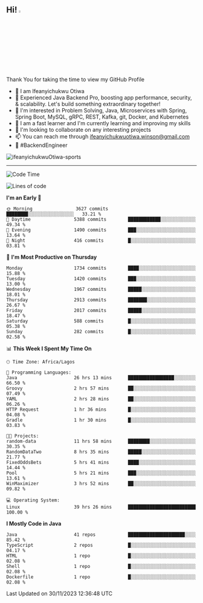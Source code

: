 <!-- BLOG-POST-LIST:START --><!-- BLOG-POST-LIST:END -->

## Hi! <img src="https://media.giphy.com/media/hvRJCLFzcasrR4ia7z/giphy.gif" width="4%"> 

Thank You for taking the time to view my GitHub Profile

- 👋 I am Ifeanyichukwu Otiwa
- 🚀 Experienced Java Backend Pro, boosting app performance, security, & scalability. Let's build something extraordinary together!
- 👀 I'm interested in Problem Solving, Java, Microservices with Spring, Spring Boot, MySQL, gRPC, REST, Kafka, git, Docker, and Kubernetes
- 🌱 I am a fast learner and I'm currently learning and improving my skills
- 💞️ I'm looking to collaborate on any interesting projects
- 📫 You can reach me through ifeanyichukwuotiwa.winson@gmail.com
- 🚀 #BackendEngineer

<p align="left" marginTop="10px"> <img src="https://komarev.com/ghpvc/?username=ifeanyichukwuOtiwa-sports&label=Profile%20views&color=0e75b6&style=for-the-badge" alt="ifeanyichukwuOtiwa-sports" /> </p>

***

<!--START_SECTION:waka-->
![Code Time](http://img.shields.io/badge/Code%20Time-1%2C996%20hrs%206%20mins-blue)

![Lines of code](https://img.shields.io/badge/From%20Hello%20World%20I%27ve%20Written-4.1%20million%20lines%20of%20code-blue)

**I'm an Early 🐤** 

```text
🌞 Morning                3627 commits        ████████░░░░░░░░░░░░░░░░░   33.21 % 
🌆 Daytime                5388 commits        ████████████░░░░░░░░░░░░░   49.34 % 
🌃 Evening                1490 commits        ███░░░░░░░░░░░░░░░░░░░░░░   13.64 % 
🌙 Night                  416 commits         █░░░░░░░░░░░░░░░░░░░░░░░░   03.81 % 
```
📅 **I'm Most Productive on Thursday** 

```text
Monday                   1734 commits        ████░░░░░░░░░░░░░░░░░░░░░   15.88 % 
Tuesday                  1420 commits        ███░░░░░░░░░░░░░░░░░░░░░░   13.00 % 
Wednesday                1967 commits        █████░░░░░░░░░░░░░░░░░░░░   18.01 % 
Thursday                 2913 commits        ███████░░░░░░░░░░░░░░░░░░   26.67 % 
Friday                   2017 commits        █████░░░░░░░░░░░░░░░░░░░░   18.47 % 
Saturday                 588 commits         █░░░░░░░░░░░░░░░░░░░░░░░░   05.38 % 
Sunday                   282 commits         █░░░░░░░░░░░░░░░░░░░░░░░░   02.58 % 
```


📊 **This Week I Spent My Time On** 

```text
🕑︎ Time Zone: Africa/Lagos

💬 Programming Languages: 
Java                     26 hrs 13 mins      █████████████████░░░░░░░░   66.50 % 
Groovy                   2 hrs 57 mins       ██░░░░░░░░░░░░░░░░░░░░░░░   07.49 % 
YAML                     2 hrs 28 mins       ██░░░░░░░░░░░░░░░░░░░░░░░   06.26 % 
HTTP Request             1 hr 36 mins        █░░░░░░░░░░░░░░░░░░░░░░░░   04.08 % 
Gradle                   1 hr 30 mins        █░░░░░░░░░░░░░░░░░░░░░░░░   03.83 % 

🐱‍💻 Projects: 
random-data              11 hrs 58 mins      ████████░░░░░░░░░░░░░░░░░   30.35 % 
RandomDataTwo            8 hrs 35 mins       █████░░░░░░░░░░░░░░░░░░░░   21.77 % 
FixedOddsBets            5 hrs 41 mins       ████░░░░░░░░░░░░░░░░░░░░░   14.44 % 
Pool                     5 hrs 21 mins       ███░░░░░░░░░░░░░░░░░░░░░░   13.61 % 
WinMaximizer             3 hrs 52 mins       ██░░░░░░░░░░░░░░░░░░░░░░░   09.82 % 

💻 Operating System: 
Linux                    39 hrs 26 mins      █████████████████████████   100.00 % 
```

**I Mostly Code in Java** 

```text
Java                     41 repos            █████████████████████░░░░   85.42 % 
TypeScript               2 repos             █░░░░░░░░░░░░░░░░░░░░░░░░   04.17 % 
HTML                     1 repo              █░░░░░░░░░░░░░░░░░░░░░░░░   02.08 % 
Shell                    1 repo              █░░░░░░░░░░░░░░░░░░░░░░░░   02.08 % 
Dockerfile               1 repo              █░░░░░░░░░░░░░░░░░░░░░░░░   02.08 % 
```




 Last Updated on 30/11/2023 12:36:48 UTC
<!--END_SECTION:waka-->

<!--
<p align="center">
![trophy](https://github-profile-trophy.vercel.app/?username=ifeanyichukwuOtiwa-sports&theme=onedark) (https://github.com/ryo-ma/github-profile-trophy)
</p>
-->

<!---
ifeanyi-otiwa/ifeanyi-otiwa is a ✨ special ✨ repository because its `README.md` (this file) appears on your GitHub profile.
You can click the Preview link to take a look at your changes.
--->
